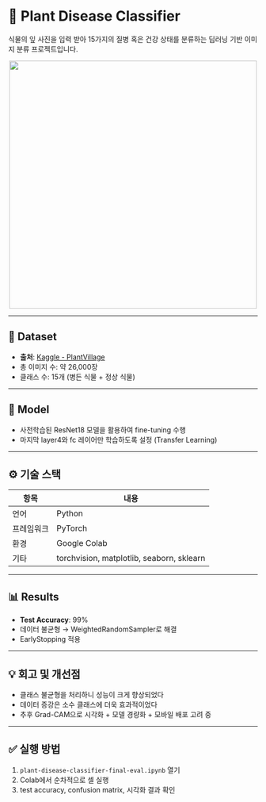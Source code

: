 # 🌿 Plant Disease Classifier

식물의 잎 사진을 입력 받아 15가지의 질병 혹은 건강 상태를 분류하는 딥러닝 기반 이미지 분류 프로젝트입니다.

<p align="center">
  <img src="https://upload.wikimedia.org/wikipedia/commons/thumb/1/15/Tomato_blight.jpg/640px-Tomato_blight.jpg" width="500"/>
</p>

---

## 📂 Dataset

- **출처**: [Kaggle - PlantVillage](https://www.kaggle.com/datasets/emmarex/plantdisease)
- 총 이미지 수: 약 26,000장
- 클래스 수: 15개 (병든 식물 + 정상 식물)

---

## 🧠 Model

- 사전학습된 ResNet18 모델을 활용하여 fine-tuning 수행
- 마지막 layer4와 fc 레이어만 학습하도록 설정 (Transfer Learning)

---

## ⚙️ 기술 스택

| 항목 | 내용 |
|------|------|
| 언어 | Python |
| 프레임워크 | PyTorch |
| 환경 | Google Colab |
| 기타 | torchvision, matplotlib, seaborn, sklearn |

---

## 📊 Results

- **Test Accuracy**: 99%
- 데이터 불균형 → WeightedRandomSampler로 해결
- EarlyStopping 적용

---

## 💡 회고 및 개선점

- 클래스 불균형을 처리하니 성능이 크게 향상되었다
- 데이터 증강은 소수 클래스에 더욱 효과적이었다
- 추후 Grad-CAM으로 시각화 + 모델 경량화 + 모바일 배포 고려 중

---

## ✅ 실행 방법

1. `plant-disease-classifier-final-eval.ipynb` 열기
2. Colab에서 순차적으로 셀 실행
3. test accuracy, confusion matrix, 시각화 결과 확인

